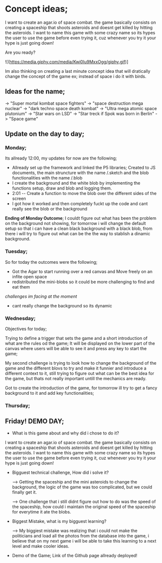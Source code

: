 # Concept ideas; 

I want to create an agar.io of space combat. the game basically consists on creating a spaceship that shoots asteroids and doesnt get killed by hitting the asteroids. I want to name this game with some crazy name so its hypes the user to use the game before even trying it, cuz whenever you try it your hype is just going down! 

Are you ready? 


![(https://media.giphy.com/media/Kwi0Iu9MxxOgg/giphy.gif)]

Im also thinking on creating a last minute concept idea that will dratically change the concept of the game ex; instead of space i do it with birds. 


## Ideas for the name; 

-> "Super mortal kombat space fighters"
-> "space destruction mega nuclear"
-> "dark techno space death kombat"
-> "Ultra mega atomic space plutonium"
-> "Star wars on LSD"
-> "Star treck if Spok was born in Berlin"
-> "Space game"

## Update on the day to day; 


### Monday; 

Its allready 12:00, my updates for now are the following; 

- Allready set up the framework and linked the P5 libraries; Created to JS documents, the main struncture with the name /.sketch and the blob functionalities with the name /.blob
- I create the background and the white blob by implementing the functions setup, draw and blob and logging them. 
- 2:01 -- Create a function to move the blob over the different sides of the screen 
- I got how it worked and then completely fuckt up the code and cant really see the blob or the background


**Ending of Monday Outcome**; I couldt figure out what has been the problem on the background not showing, for tomorrow i will change the default setup so that i can have a clean black background
with a black blob, from there i will try to figure out what can be the the way to stablish a dinamic background. 


### Tuesday; 

So for today the outcomes were the following; 

- Got the Agar to start running over a red canvas and Move freely on an infite open space
- redistributed the mini-blobs so it could be more challenging to find and eat them


*challenges im facing at the moment*

- cant really change the background so its dynamic

### Wednesday; 

Objectives for today; 

Trying to define a trigger that sets the game and a short introduction of what are the rules od the game; It will be displayed on the lower part of the canvas where users will be able to see it and press any key to start the game; 


My second challenge is trying to look how to change the background of the game and the different blovs to try and make it funnier and introduce a different context to it, still trying to figure out what can be the best idea for the game, but thats not really important untill the mechanics are ready. 

Got to create the introduction of the game, for tomorrow ill try to get a fancy background to it and add key functionalities; 


### Thursday; 





## Friday! DEMO DAY; 


- What is this game about and why did i chose to do it? 

I want to create an agar.io of space combat. the game basically consists on creating a spaceship that shoots asteroids and doesnt get killed by hitting the asteroids. I want to name this game with some crazy name so its hypes the user to use the game before even trying it, cuz whenever you try it your hype is just going down! 

- Bigguest technical challenge, How did i solve it? 


     --> Getting the spaceship and the mini asteroids to change the background, the logic of the game was too complicated, but we could finally get it. 

    --> One challenge that i still didnt figure out how to do was the speed of the spaceship, how could i maintain the original speed of the spaceship for everytime it ate the blobs. 


- Biggest Mistake, what is my bigguest learning? 

    --> My biggiest mistake was realizing that i could not make the politicians and load all the photos from the database into the game, i believe that on my next game i will be able to take this learning to a next level and make cooler ideas. 

- Demo of the Game; Link of the Github page allready deployed! 







